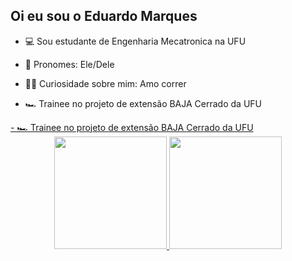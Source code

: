 ## Oi eu sou o Eduardo Marques

- 💻 Sou estudante de Engenharia Mecatronica na UFU
- 🧑 Pronomes: Ele/Dele
- 🏃‍♂️ Curiosidade sobre mim: Amo correr

- 🏎️ Trainee no projeto de extensão BAJA Cerrado da UFU
<div align="center">
  <a href="https://www.instagram.com/bajacerrado/">
</div>
  - 🏎️ Trainee no projeto de extensão BAJA Cerrado da UFU
<div align="center">
  <a href="https://github.com/twoleyes">
  <img height="180em" src="https://github-readme-stats.vercel.app/api?username=twoleyes&show_icons=true&theme=dracula&include_all_commits=true&count_private=true"/>
  <img height="180em" src="https://github-readme-stats.vercel.app/api/top-langs/?username=twoleyes&layout=compact&langs_count=7&theme=dracula"/>
</div>
